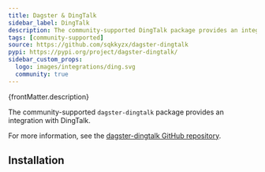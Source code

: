 ```yaml
---
title: Dagster & DingTalk
sidebar_label: DingTalk
description: The community-supported DingTalk package provides an integration with DingTalk.
tags: [community-supported]
source: https://github.com/sqkkyzx/dagster-dingtalk
pypi: https://pypi.org/project/dagster-dingtalk/
sidebar_custom_props:
  logo: images/integrations/ding.svg
  community: true
---
```


<p>{frontMatter.description}</p>

The community-supported `dagster-dingtalk` package provides an integration with DingTalk.

For more information, see the [dagster-dingtalk GitHub repository](https://github.com/sqkkyzx/dagster-dingtalk).

## Installation

<PackageInstallInstructions packageName="dagster-dingtalk" />
